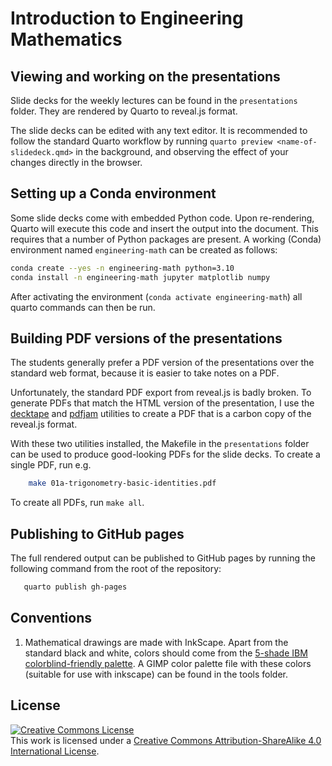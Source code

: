 Introduction to Engineering Mathematics
=======================================

Viewing and working on the presentations
----------------------------------------

Slide decks for the weekly lectures can be found in the `presentations`
folder. They are rendered by Quarto to reveal.js format.

The slide decks can be edited with any text editor. It is recommended to follow
the standard Quarto workflow by running `quarto preview
<name-of-slidedeck.qmd>` in the background, and observing the effect of your
changes directly in the browser.

Setting up a Conda environment
------------------------------

Some slide decks come with embedded Python code. Upon re-rendering, Quarto will
execute this code and insert the output into the document. This requires that a
number of Python packages are present. A working (Conda) environment named
`engineering-math` can be created as follows:
```bash
conda create --yes -n engineering-math python=3.10
conda install -n engineering-math jupyter matplotlib numpy
```

After activating the environment (`conda activate engineering-math`) all quarto commands can then be run.

Building PDF versions of the presentations
------------------------------------------

The students generally prefer a PDF version of the presentations over the
standard web format, because it is easier to take notes on a PDF.

Unfortunately, the standard PDF export from reveal.js is badly broken. To
generate PDFs that match the HTML version of the presentation, I use the
[decktape](https://github.com/astefanutti/decktape) and
[pdfjam](https://github.com/rrthomas/pdfjam) utilities to create a PDF that is
a carbon copy of the reveal.js format.

With these two utilities installed, the Makefile in the `presentations` folder can be used to produce good-looking PDFs for the slide decks. To create a single PDF, run e.g.
```bash
    make 01a-trigonometry-basic-identities.pdf
```
To create all PDFs, run `make all`.

Publishing to GitHub pages
--------------------------

The full rendered output can be published to GitHub pages by running the following command from the root of the repository:
```bash
   quarto publish gh-pages
```

Conventions
-----------

1. Mathematical drawings are made with InkScape. Apart from the standard black
   and white, colors should come from the [5-shade IBM colorblind-friendly
   palette](https://davidmathlogic.com/colorblind/#%23648FFF-%23785EF0-%23DC267F-%23FE6100-%23FFB000). A GIMP color palette file with these colors (suitable for use with inkscape) can be found in the tools folder.

License
-------

<a rel="license" href="http://creativecommons.org/licenses/by-sa/4.0/"><img alt="Creative Commons License" style="border-width:0" src="https://i.creativecommons.org/l/by-sa/4.0/80x15.png" /></a><br />This work is licensed under a <a rel="license" href="http://creativecommons.org/licenses/by-sa/4.0/">Creative Commons Attribution-ShareAlike 4.0 International License</a>.
